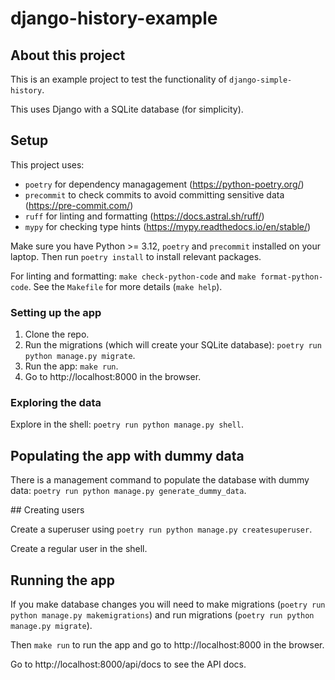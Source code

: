 # django-history-example

## About this project

This is an example project to test the functionality of `django-simple-history`.

This uses Django with a SQLite database (for simplicity).


## Setup

This project uses:
- `poetry` for dependency managagement (https://python-poetry.org/)
- `precommit` to check commits to avoid committing sensitive data (https://pre-commit.com/)
- `ruff` for linting and formatting (https://docs.astral.sh/ruff/)
- `mypy` for checking type hints (https://mypy.readthedocs.io/en/stable/)

Make sure you have Python >= 3.12, `poetry` and `precommit` installed on your laptop. Then run `poetry install` to install relevant packages.

For linting and formatting: `make check-python-code` and `make format-python-code`. See the `Makefile` for more details (`make help`).

### Setting up the app

1. Clone the repo.
2. Run the migrations (which will create your SQLite database): `poetry run python manage.py migrate`.
3. Run the app: `make run`.
4. Go to http://localhost:8000 in the browser.

### Exploring the data

Explore in the shell: `poetry run python manage.py shell`.


## Populating the app with dummy data

There is a management command to populate the database with dummy data: `poetry run python manage.py generate_dummy_data`.


## Creating users

Create a superuser using `poetry run python manage.py createsuperuser`.

Create a regular user in the shell.


## Running the app

If you make database changes you will need to make migrations (`poetry run python manage.py makemigrations`) and run migrations (`poetry run python manage.py migrate`).

Then `make run` to run the app and go to http://localhost:8000 in the browser.

Go to http://localhost:8000/api/docs to see the API docs.
